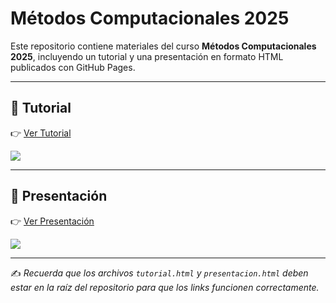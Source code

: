 # Métodos Computacionales 2025  

Este repositorio contiene materiales del curso **Métodos Computacionales 2025**, incluyendo un tutorial y una presentación en formato HTML publicados con GitHub Pages.  

---

## 📘 Tutorial  
👉 [Ver Tutorial](https://cristobal-mejias-g.github.io/Metodos-Computacionales-2025/Tutorial.html)  

<a href="https://cristobal-mejias-g.github.io/Metodos-Computacionales-2025/tutorial.html">
  <img src="https://img.shields.io/badge/Tutorial-HTML-blue?style=for-the-badge">
</a>

---

## 🎤 Presentación  
👉 [Ver Presentación](https://cristobal-mejias-g.github.io/Metodos-Computacionales-2025/Presentacion.html)  

<a href="https://cristobal-mejias-g.github.io/Metodos-Computacionales-2025/presentacion.html">
  <img src="https://img.shields.io/badge/Presentación-HTML-green?style=for-the-badge">
</a>

---

✍️ *Recuerda que los archivos `tutorial.html` y `presentacion.html` deben estar en la raíz del repositorio para que los links funcionen correctamente.*
